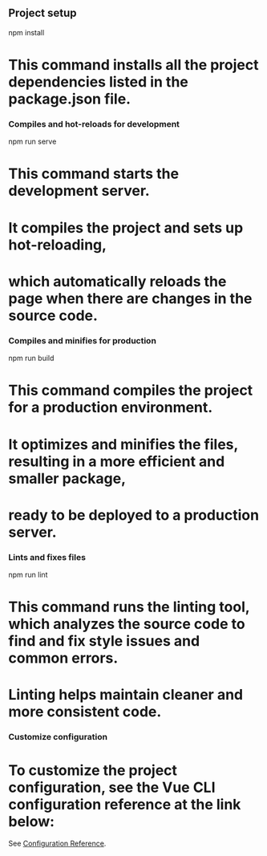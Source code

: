 ## Project setup

npm install

# This command installs all the project dependencies listed in the package.json file.

### Compiles and hot-reloads for development

npm run serve

# This command starts the development server.
# It compiles the project and sets up hot-reloading,
# which automatically reloads the page when there are changes in the source code.

### Compiles and minifies for production

npm run build

# This command compiles the project for a production environment.
# It optimizes and minifies the files, resulting in a more efficient and smaller package,
# ready to be deployed to a production server.

### Lints and fixes files

npm run lint

# This command runs the linting tool, which analyzes the source code to find and fix style issues and common errors.
# Linting helps maintain cleaner and more consistent code.

### Customize configuration

# To customize the project configuration, see the Vue CLI configuration reference at the link below:
See [Configuration Reference](https://cli.vuejs.org/config/).


